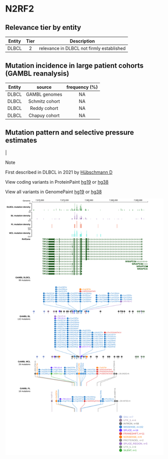 # N2RF2

## Relevance tier by entity

|Entity|Tier|Description                              |
|:------:|:----:|-----------------------------------------|
|DLBCL |2   |relevance in DLBCL not firmly established|

## Mutation incidence in large patient cohorts (GAMBL reanalysis)

|Entity|source        |frequency (%)|
|:------:|:--------------:|:-------------:|
|DLBCL |GAMBL genomes |NA           |
|DLBCL |Schmitz cohort|NA           |
|DLBCL |Reddy cohort  |NA           |
|DLBCL |Chapuy cohort |NA           |

## Mutation pattern and selective pressure estimates

|


> [!NOTE]
> First described in DLBCL in 2021 by [Hübschmann D](https://pubmed.ncbi.nlm.nih.gov/33953289)


View coding variants in ProteinPaint [hg19](https://www.bcgsc.ca/downloads/morinlab/GAMBL/test/genes/N2RF2_protein.html)  or [hg38](https://www.bcgsc.ca/downloads/morinlab/GAMBL/test/genes/N2RF2_protein_hg38.html)

View all variants in GenomePaint [hg19](https://www.bcgsc.ca/downloads/morinlab/GAMBL/test/genes/N2RF2.html)  or [hg38](https://www.bcgsc.ca/downloads/morinlab/GAMBL/test/genes/N2RF2_hg38.html)

![image](images/proteinpaint/N2RF2.svg)
